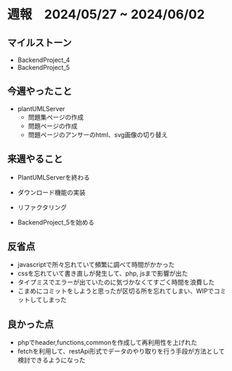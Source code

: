 # 週報　2024/05/27 ~ 2024/06/02

## マイルストーン
- BackendProject_4
- BackendProject_5

## 今週やったこと
  - plantUMLServer 
    - 問題集ページの作成
    - 問題ページの作成
    - 問題ページのアンサーのhtml、svg画像の切り替え

## 来週やること
- PlantUMLServerを終わる
 - ダウンロード機能の実装
 - リファクタリング
 
- BackendProject_5を始める


## 反省点
- javascriptで所々忘れていて頻繁に調べて時間がかかった
- cssを忘れていて書き直しが発生して、php, jsまで影響が出た
- タイプミスでエラーが出ていたのに気づかなくてすごく時間を浪費した
- こまめにコミットをしようと思ったが区切る所を忘れてしまい、WIPでコミットしてしまった

## 良かった点
- phpでheader,functions,commonを作成して再利用性を上げれた
- fetchを利用して、restApi形式でデータのやり取りを行う手段が方法として検討できるようになった
